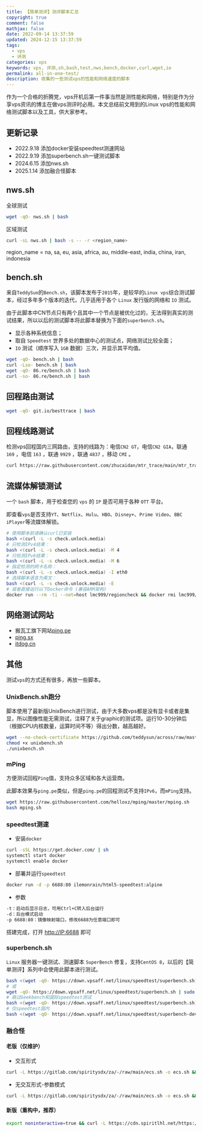 ```yaml
---
title: 【简单测评】测评脚本汇总
copyright: true
comment: false
mathjax: false
date: 2022-09-14 13:37:59
updated: 2024-12-15 13:37:59
tags:
  - vps
  - 评测
categories: vps
keywords: vps, 评测,sh,bash,test,nws,bench,docker,curl,wget,io
permalink: all-in-one-test/
description: 收集的一些测试vps的性能和网络速度的脚本
---
```

作为一个合格的折腾党，vps开机后第一件事当然是测性能和网络，特别是作为分享vps资讯的博主在做vps测评时必用。本文总结前文用到的Linux vps的性能和网络测试脚本以及工具，供大家参考。

## 更新记录

- 2022.9.18 添加docker安装speedtest测速网站
- 2022.9.19 添加superbench.sh一键测试脚本
- 2024.6.15 添加nws.sh
- 2025.1.14 添加融合怪脚本
<!-- more -->

## nws.sh

全球测试

```bash
wget -qO- nws.sh | bash
```

区域测试

```bash
curl -sL nws.sh | bash -s -- -r <region_name>
```

region_name = na, sa, eu, asia, africa, au, middle-east, india, china, iran, indonesia

## bench.sh

来自`TeddySun`的`Bench.sh`，该脚本发布于`2015`年，是较早的`Linux vps`综合测试脚本，经过多年多个版本的迭代，几乎适用于各个 `Linux` 发行版的网络和 `IO` 测试。

由于此脚本中CN节点只有两个且其中一个节点是被优化过的，无法得到真实的测试结果，所以以后的测试脚本将此脚本替换为下面的`superbench.sh`。

- 显示各种系统信息；
- 取自 `Speedtest` 世界多处的数据中心的测试点，网络测试比较全面；
- `IO` 测试（顺序写入 `1GB` 数据）三次，并显示其平均值。

```bash
wget -qO- bench.sh | bash
curl -Lso- bench.sh | bash
wget -qO- 86.re/bench.sh | bash
curl -so- 86.re/bench.sh | bash
```

## 回程路由测试

```bash
wget -qO- git.io/besttrace | bash
```

## 回程线路测试

检测vps回程国内三网路由，支持的线路为：电信`CN2 GT`，电信`CN2 GIA`，联通 `169` ，电信 `163` ，联通 `9929` ，联通 `4837` ，移动 `CMI` 。

```bash
curl https://raw.githubusercontent.com/zhucaidan/mtr_trace/main/mtr_trace.sh|bash
```

## 流媒体解锁测试

一个 `bash` 脚本，用于检查您的 `vps` 的 `IP` 是否可用于各种 `OTT` 平台。

即查看`vps`是否支持`YT`、`Netflix`、`Hulu`、`HBO`、`Disney+`、`Prime Video`、`BBC iPlayer`等流媒体解锁。

```bash
# 使用脚本前请确认curl已安装
bash <(curl -L -s check.unlock.media)
# 只检测IPv4结果：
bash <(curl -L -s check.unlock.media) -M 4
# 只检测IPv6结果：
bash <(curl -L -s check.unlock.media) -M 6
# 指定检测的网卡名称：
bash <(curl -L -s check.unlock.media) -I eth0
# 选择脚本语言为英文：
bash <(curl -L -s check.unlock.media) -E
# 或者直接运行以下Docker命令 (兼容ARM架构)
docker run --rm -ti --net=host lmc999/regioncheck && docker rmi lmc999/regioncheck
```

## 网络测试网站

- 搬瓦工旗下网站[ping.pe](https://go.zyha.cn/pingpe)
- [ping.sx](https://go.zyha.cn/pingsx)
- [itdog.cn](https://go.zyha.cn/itdog)

## 其他

测试`vps`的方式还有很多，再放一些脚本。

### UnixBench.sh跑分

脚本使用了最新版UnixBench进行测试，由于大多数vps都是没有显卡或者是集显，所以图像性能无需测试，注释了关于graphic的测试项。运行10-30分钟后（根据CPU内核数量，运算时间不等）得出分数，越高越好。

```bash
wget --no-check-certificate https://github.com/teddysun/across/raw/master/unixbench.sh
chmod +x unixbench.sh
./unixbench.sh
```

### mPing

方便测试回程`Ping`值，支持众多区域和各大运营商。

此脚本效果与`ping.pe`类似，但是`ping.pe`的回程测试不支持`IPv6`，而`mPing`支持。

```bash
wget https://raw.githubusercontent.com/helloxz/mping/master/mping.sh
bash mping.sh
```

### speedtest测速

- 安装`docker`

```bash
curl -sSL https://get.docker.com/ | sh
systemctl start docker
systemctl enable docker
```

- 部署并运行`speedtest`

```bash
docker run -d -p 6688:80 ilemonrain/html5-speedtest:alpine
```

- 参数

```txt
-t：启动后显示日志，可用Ctrl+C转入后台运行
-d：后台模式启动
-p 6688:80：镜像映射端口，修改6688为任意端口即可
```

搭建完成，打开 <http://IP:6688> 即可

### superbench.sh

`Linux` 服务器一键测试、测速脚本 `SuperBench` 修复，支持`CentOS 8`，以后的【简单测评】系列中会使用此脚本进行测试。

```bash
bash <(wget -qO- https://down.vpsaff.net/linux/speedtest/superbench.sh)
# 或
wget -qO- https://down.vpsaff.net/linux/speedtest/superbench.sh | sudo bash
# 跳过Geekbench和国际speedtest测试
bash <(wget -qO- https://down.vpsaff.net/linux/speedtest/superbench.sh) -f
# 仅speedtest国内
bash <(wget -qO- https://down.vpsaff.net/linux/speedtest/superbench-dev.sh) speed
```

### 融合怪

#### 老版（仅维护）

- 交互形式

```bash
curl -L https://gitlab.com/spiritysdx/za/-/raw/main/ecs.sh -o ecs.sh && chmod +x ecs.sh && bash ecs.sh
```

- 无交互形式-参数模式

```bash
curl -L https://gitlab.com/spiritysdx/za/-/raw/main/ecs.sh -o ecs.sh && chmod +x ecs.sh && bash ecs.sh -m 1
```

#### 新版（重构中，推荐）

```bash
export noninteractive=true && curl -L https://cdn.spiritlhl.net/https://raw.githubusercontent.com/oneclickvirt/ecs/master/goecs.sh -o goecs.sh && chmod +x goecs.sh && bash goecs.sh env && bash goecs.sh install && goecs
```
